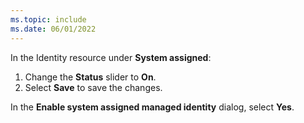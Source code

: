 ```yaml
---
ms.topic: include
ms.date: 06/01/2022
---
```


In the Identity resource under **System assigned**:

1. Change the **Status** slider to **On**.
1. Select **Save** to save the changes.

In the **Enable system assigned managed identity** dialog, select **Yes**.
